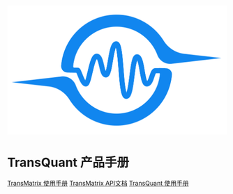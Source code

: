 [//]: # (<--_coverpage.md-->)
![](data.svg ':size=200x200')
# TransQuant 产品手册

[TransMatrix 使用手册](TransMatrix使用手册/README.md)
[TransMatrix API文档](TransMatrixAPI文档/README.md)
[TransQuant 使用手册](README.md)